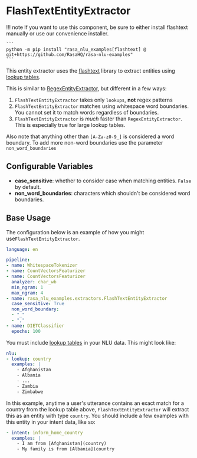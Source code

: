 # FlashTextEntityExtractor

!!! note
    If you want to use this component, be sure to either install flashtext manually
    or use our convenience installer.

    ```
    python -m pip install "rasa_nlu_examples[flashtext] @ git+https://github.com/RasaHQ/rasa-nlu-examples"
    ```

This entity extractor uses the [flashtext](https://flashtext.readthedocs.io/en/latest/) library
to extract entities using [lookup tables](https://rasa.com/docs/rasa/nlu-training-data#lookup-tables).

This is similar to [RegexEntityExtractor](https://rasa.com/docs/rasa/components#regexentityextractor), but
different in a few ways:

1. `FlashTextEntityExtractor` takes only `lookups`, **not** regex patterns
2. `FlashTextEntityExtractor` matches using whitespace word boundaries. You cannot set it
to match words regardless of boundaries.
3. `FlashTextEntityExtractor` is *much* faster than `RegexEntityExtractor`. This is especially true
for large lookup tables.

Also note that anything other than `[A-Za-z0-9_]` is considered a word boundary. To add more non-word boundaries
use the parameter `non_word_boundaries`

## Configurable Variables

- **case_sensitive**: whether to consider case when matching entities. `False` by default.
- **non_word_boundaries**: characters which shouldn't be considered word boundaries.

## Base Usage

The configuration below is an example of how you might use`FlashTextEntityExtractor`.
```yaml
language: en

pipeline:
- name: WhitespaceTokenizer
- name: CountVectorsFeaturizer
- name: CountVectorsFeaturizer
  analyzer: char_wb
  min_ngram: 1
  max_ngram: 4
- name: rasa_nlu_examples.extractors.FlashTextEntityExtractor
  case_sensitive: True
  non_word_boundary:
  - "_"
  - ","
- name: DIETClassifier
  epochs: 100
```
You must include [lookup tables](https://rasa.com/docs/rasa/nlu-training-data#lookup-tables) in your NLU data. This
might look like:
```yaml
nlu:
- lookup: country
  examples: |
    - Afghanistan
    - Albania
    - ...
    - Zambia
    - Zimbabwe
```
In this example, anytime a user's utterance contains an exact match for a country from the lookup table above,
`FlashTextEntityExtractor` will extract this as an entity with type `country`. You should include a few examples with
this entity in your intent data, like so:

```yaml
- intent: inform_home_country
  examples: |
    - I am from [Afghanistan](country)
    - My family is from [Albania](country
```
